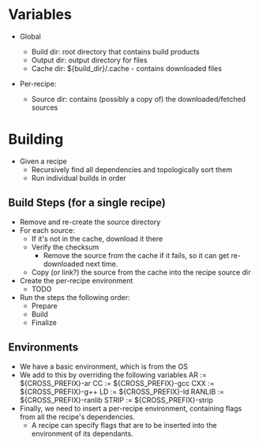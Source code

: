 # Variables

- Global
	- Build dir: root directory that contains build products
	- Output dir: output directory for files
	- Cache dir: ${build_dir}/.cache - contains downloaded files

- Per-recipe:
	- Source dir: contains (possibly a copy of) the downloaded/fetched sources

# Building

- Given a recipe
	- Recursively find all dependencies and topologically sort them
	- Run individual builds in order

## Build Steps (for a single recipe)

- Remove and re-create the source directory
- For each source:
	- If it's not in the cache, download it there
	- Verify the checksum
		- Remove the source from the cache if it fails, so it can get re-downloaded
			next time.
	- Copy (or link?) the source from the cache into the recipe source dir
- Create the per-recipe environment
	- TODO
- Run the steps the following order:
	- Prepare
	- Build
	- Finalize

## Environments

- We have a basic environment, which is from the OS
- We add to this by overriding the following variables
		AR           := ${CROSS_PREFIX}-ar
		CC           := ${CROSS_PREFIX}-gcc
		CXX          := ${CROSS_PREFIX}-g++
		LD           := ${CROSS_PREFIX}-ld
		RANLIB       := ${CROSS_PREFIX}-ranlib
		STRIP        := ${CROSS_PREFIX}-strip
- Finally, we need to insert a per-recipe environment, containing flags from
	all the recipe's dependencies.
	- A recipe can specify flags that are to be inserted into the environment of
		its dependants.
